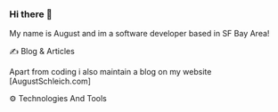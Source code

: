 ### Hi there 👋

My name is August and im a software developer based in SF Bay Area! 

✍️    Blog & Articles

Apart from coding i also maintain a blog on my website [AugustSchleich.com]

⚙️  Technologies And Tools



<!--
**August-Schleich/August-Schleich** is a ✨ _special_ ✨ repository because its `README.md` (this file) appears on your GitHub profile.

Here are some ideas to get you started:

- 🔭 I’m currently working on ...
- 🌱 I’m currently learning ...
- 👯 I’m looking to collaborate on ...
- 🤔 I’m looking for help with ...
- 💬 Ask me about ...
- 📫 How to reach me: ...
- 😄 Pronouns: ...
- ⚡ Fun fact: ...
-->
